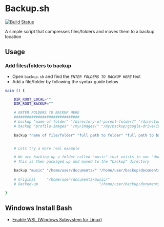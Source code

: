 # Backup.sh

[![Build Status](https://travis-ci.org/hmerritt/backup-script.svg?branch=master)](https://travis-ci.org/hmerritt/backup-script)

A simple script that compresses files/folders and moves them to a backup location


## Usage

### Add files/folders to backup

- Open `backup.sh` and find the *`ENTER FOLDERS TO BACKUP HERE`* text
- Add a file/folder by following the syntax guide below

```bash
main () {

	DIR_ROOT_LOCAL=""
	DIR_ROOT_BACKUP=""

	# ENTER FOLDERS TO BACKUP HERE
	##############################
	# backup "name-of-folder" "/directory-of-parent-folder/" "/directory-of-parent-backup-folder/"
	# backup "profile-images" "/my/images/" "/my/backup/google-drive/images/"
	
	backup "name of file/folder" "full path to folder" "full path to backup location"


	# Lets try a more real example

	# We are backing up a folder called "music" that exists in our "documents" folder
	# This is then packaged up and moved to the "backup" directory

	backup "music" "/home/user/documents/" "/home/user/backup/documents/"
	
	# Original     "/home/user/documents/music/"
	# Backed-up                            "/home/user/backup/documents/music.tar.gz"

}
```


## Windows Install Bash

- [Enable WSL (Windows Subsystem for Linux)](https://docs.microsoft.com/en-us/windows/wsl/install-win10)
